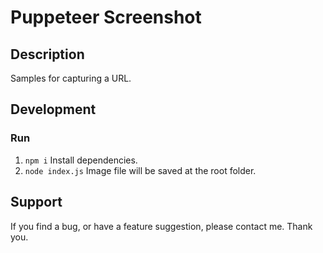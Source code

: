 # Puppeteer Screenshot

## Description

Samples for capturing a URL.

## Development

### Run

1. `npm i` Install dependencies.
1. `node index.js` Image file will be saved at the root folder.

## Support

If you find a bug, or have a feature suggestion, please contact me. Thank you.